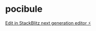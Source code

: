 # pocibule

[Edit in StackBlitz next generation editor ⚡️](https://stackblitz.com/~/github.com/vdvorak/pocibule)